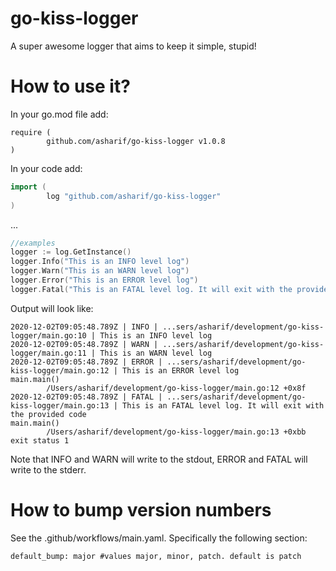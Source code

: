 # go-kiss-logger

A super awesome logger that aims to keep it simple, stupid!

# How to use it?

In your go.mod file add:

```
require (
        github.com/asharif/go-kiss-logger v1.0.8
)
```

In your code add:

```go
import (
        log "github.com/asharif/go-kiss-logger"
)
```
...

```go
//examples
logger := log.GetInstance()
logger.Info("This is an INFO level log")
logger.Warn("This is an WARN level log")
logger.Error("This is an ERROR level log")
logger.Fatal("This is an FATAL level log. It will exit with the provided code", 1)
```
Output will look like:
```
2020-12-02T09:05:48.789Z | INFO | ...sers/asharif/development/go-kiss-logger/main.go:10 | This is an INFO level log
2020-12-02T09:05:48.789Z | WARN | ...sers/asharif/development/go-kiss-logger/main.go:11 | This is an WARN level log
2020-12-02T09:05:48.789Z | ERROR | ...sers/asharif/development/go-kiss-logger/main.go:12 | This is an ERROR level log
main.main()
        /Users/asharif/development/go-kiss-logger/main.go:12 +0x8f
2020-12-02T09:05:48.789Z | FATAL | ...sers/asharif/development/go-kiss-logger/main.go:13 | This is an FATAL level log. It will exit with the provided code
main.main()
        /Users/asharif/development/go-kiss-logger/main.go:13 +0xbb
exit status 1
```
Note that INFO and WARN will write to the stdout, ERROR and FATAL will write to the stderr.

# How to bump version numbers

See the .github/workflows/main.yaml. Specifically the following section:

```
default_bump: major #values major, minor, patch. default is patch
```
